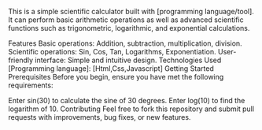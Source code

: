 This is a simple scientific calculator built with [programming language/tool]. It can perform basic arithmetic operations as well as advanced scientific functions such as trigonometric, logarithmic, and exponential calculations.

Features
Basic operations: Addition, subtraction, multiplication, division.
Scientific operations: Sin, Cos, Tan, Logarithms, Exponentiation.
User-friendly interface: Simple and intuitive design.
Technologies Used
[Programming language]: [Html,Css,Javascript]
Getting Started
Prerequisites
Before you begin, ensure you have met the following requirements:


Enter sin(30) to calculate the sine of 30 degrees.
Enter log(10) to find the logarithm of 10.
Contributing
Feel free to fork this repository and submit pull requests with improvements, bug fixes, or new features.

